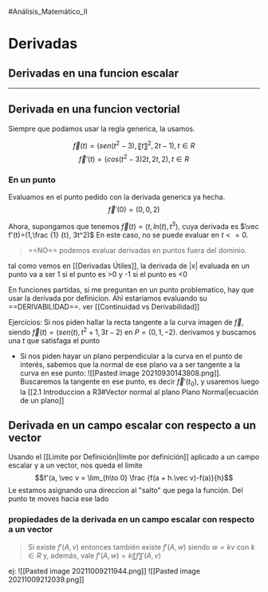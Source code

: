 #Análisis_Matemático_II 

# Derivadas

## Derivadas en una funcion escalar

--- 
## Derivada en una funcion vectorial
Siempre que podamos usar la regla generica, la usamos.
   

$$\vec f(t)=(sen(t^2-3),〖 t〗^2, 2t-1), t∈R$$
$$\vec f′(t)=(cos(t^2-3)2t, 2t, 2), t∈R$$
### En un punto
Evaluamos en el punto pedido con la derivada generica ya hecha.
$$\vec f′(0)=(0, 0, 2)$$


Ahora, supongamos que tenemos $\vec f(t)=(t,ln(t),t^3)$, cuya derivada es $\vec f'(t)=(1,\frac {1} {t}, 3t^2)$ En este caso, no se puede evaluar en $t<=0$.
 > ==NO== podemos evaluar derivadas en puntos fuera del dominio.

tal como vemos en [[Derivadas Útiles]], la derivada de |x| evaluada en un punto va a ser 1 si el punto es >0 y -1 si el punto es <0

En funciones partidas, si me preguntan en un punto problematico, hay que usar la derivada por definicion. Ahi estariamos evaluando su ==DERIVABILIDAD==. ver [[Continuidad vs Derivabilidad]]

Ejercicios:
Si nos piden hallar la recta tangente a la curva imagen de $\vec f$, siendo $\vec f(t)=(sen(t),t^2+1,3t-2)$ en $P=(0, 1,-2)$. derivamos y buscamos una $t$ que satisfaga el punto


- Si nos piden hayar un plano perpendicular a la curva en el punto de interés, sabemos que la normal de ese plano va a ser tangente a la curva en ese punto: 
![[Pasted image 20210930143808.png]]. Buscaremos la tangente en ese punto, es decir $\vec f'(t_0)$, y usaremos luego la [[2.1 Introduccion a R3#Vector normal al plano Plano Normal|ecuación de un plano]]

## Derivada en un campo escalar con respecto a un vector

 Usando el [[Límite por Definición|límite por definición]] aplicado a un campo escalar y a un vector, nos queda el limite 
 $$f'(a, \vec v = \lim_{h\to 0} \frac {f(a + h.\vec v)-f(a)}{h}$$
 Le estamos asignando una direccion al "salto" que pega la función. Del punto te moves hacia ese lado
 
 ### propiedades de la derivada en un campo escalar con respecto a un vector
 >    Si existe $f'(A, v)$ entonces también existe $f'(A, w)$ siendo $w=kv$ con $k∈R$ y, además, vale $f'(A, w)=k〖 f〗'(A, v)$
 
ej: ![[Pasted image 20211009211944.png]]
![[Pasted image 20211009212039.png]]